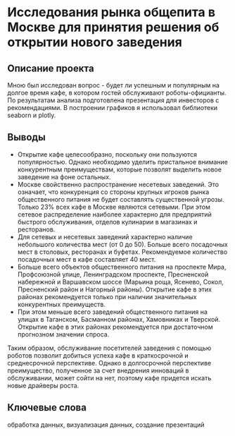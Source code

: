 # Исследования рынка общепита в Москве для принятия решения об открытии нового заведения

## Описание проекта

Мною был исследован вопрос - будет ли успешным и популярным на долгое время кафе, в котором гостей обслуживают роботы-официанты. По результатам анализа подготовлена презентация для инвесторов с рекомендациями. В построении графиков я использовал библиотеки seaborn и plotly.

## Выводы

* Открытие кафе целесообразно, поскольку они пользуются популярностью. Однако необходимо уделить пристальное внимание конкурентным преимуществам, которые позволят выделить новое заведение на фоне остальных.
* Москве свойственно распространение несетевых заведений. Это означает, что конкуренция со стороны крупных игроков рынка общественного питания не будет составлять существенной угрозы. Только 23% всех кафе в Москве являются сетевыми. При этом сетевое распределение наиболее характерно для предприятий быстрого обслуживания, отделов кулинарии в магазинах и ресторанов.
* Для сетевых и несетевых заведений характерно наличие небольшого количества мест (от 0 до 50). Больше всего посадочных мест в столовых, ресторанах и буфетах. Рекомендуемое количество посадочных мест в кафе составляет 40 мест.
* Больше всего объектов общественного питания на проспекте Мира, Профсоюзной улице, Ленинградском проспекте, Пресненской набережной и Варшавском шоссе (Марьина роща, Ясенево, Сокол, Пресненский район и Нагорный районы). Открытие кафе в этих районах рекомендуется только при наличии значительных конкурентных преимуществ.
* При этом меньше всего заведений общественного питания на улицах в Таганском, Басманном районах, Хамовниках и Тверской. Открытие кафе в этих районах рекомендуется при достаточном прогнозном значении спроса. 

Таким образом, обслуживание посетителей заведения с помощью роботов позволит добиться успеха кафе в краткосрочной и среднесрочной перспективе. Однако в долгосрочной перспективе преимущество, полученное за счет внедрения инноваций в обслуживании, может сойти на нет, поэтому кафе придется искать новые драйверы роста.

## Ключевые слова

обработка данных, визуализация данных, создание презентаций
